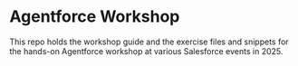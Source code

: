 # Agentforce Workshop

This repo holds the workshop guide and the exercise files and snippets for the hands-on Agentforce workshop at various Salesforce events in 2025.
 
